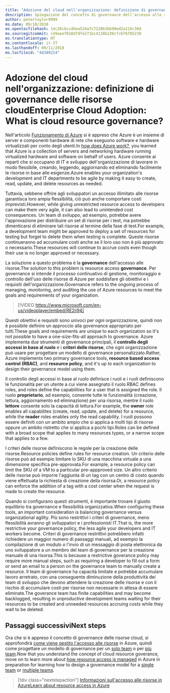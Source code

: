 ```yaml
---
title: "Adozione del cloud nell'organizzazione: definizione di governance delle risorse cloud"
description: Spiegazione del concetto di governance dell'accesso alle risorse in Azure
author: petertaylor9999
ms.date: 09/10/2018
ms.openlocfilehash: 14c26cbccdbea524a7c7220b3bb98ed2a118c30d
ms.sourcegitcommit: c49aeef818d7dfe271bc4128b230cfc676f05230
ms.translationtype: HT
ms.contentlocale: it-IT
ms.lasthandoff: 09/11/2018
ms.locfileid: "44389214"
---
```

# <a name="enterprise-cloud-adoption-what-is-cloud-resource-governance"></a><span data-ttu-id="b6170-103">Adozione del cloud nell'organizzazione: definizione di governance delle risorse cloud</span><span class="sxs-lookup"><span data-stu-id="b6170-103">Enterprise Cloud Adoption: What is cloud resource governance?</span></span>

<span data-ttu-id="b6170-104">Nell'articolo [Funzionamento di Azure](what-is-azure.md) si è appreso che Azure è un insieme di server e componenti hardware di rete che eseguono software e hardware virtualizzati per conto degli utenti.</span><span class="sxs-lookup"><span data-stu-id="b6170-104">In [how does Azure work?](what-is-azure.md), you learned that Azure is a collection of servers and networking hardware running virtualized hardware and software on behalf of users.</span></span> <span data-ttu-id="b6170-105">Azure consente ai reparti che si occupano di IT e sviluppo dell'organizzazione di lavorare in modo flessibile, creando, leggendo, aggiornando ed eliminando facilmente le risorse in base alle esigenze.</span><span class="sxs-lookup"><span data-stu-id="b6170-105">Azure enables your organization's development and IT departments to be agile by making it easy to create, read, update, and delete resources as needed.</span></span>

<span data-ttu-id="b6170-106">Tuttavia, sebbene offrire agli sviluppatori un accesso illimitato alle risorse garantisca loro ampia flessibilità, ciò può anche comportare costi imprevisti.</span><span class="sxs-lookup"><span data-stu-id="b6170-106">However, while giving unrestricted resource access to developers can make them very agile, it can also lead to unintended cost consequences.</span></span> <span data-ttu-id="b6170-107">Un team di sviluppo, ad esempio, potrebbe avere l'approvazione per distribuire un set di risorse per i test, ma potrebbe dimenticarsi di eliminare tali risorse al termine della fase di test.</span><span class="sxs-lookup"><span data-stu-id="b6170-107">For example, a development team might be approved to deploy a set of resources for testing but forget to delete them when testing is complete.</span></span> <span data-ttu-id="b6170-108">Queste risorse continueranno ad accumulare costi anche se il loro uso non è più approvato o necessario.</span><span class="sxs-lookup"><span data-stu-id="b6170-108">These resources will continue to accrue costs even though their use is no longer approved or necessary.</span></span> 

<span data-ttu-id="b6170-109">La soluzione a questo problema è la **governance** dell'accesso alle risorse.</span><span class="sxs-lookup"><span data-stu-id="b6170-109">The solution to this problem is resource access **governance**.</span></span> <span data-ttu-id="b6170-110">Per governance si intende il processo continuativo di gestione, monitoraggio e controllo dell'uso delle risorse di Azure per soddisfare gli obiettivi e i requisiti dell'organizzazione.</span><span class="sxs-lookup"><span data-stu-id="b6170-110">Governance refers to the ongoing process of managing, monitoring, and auditing the use of Azure resources to meet the goals and requirements of your organization.</span></span> 

> [!VIDEO https://www.microsoft.com/en-us/videoplayer/embed/RE2ii94] 

<span data-ttu-id="b6170-111">Questi obiettivi e requisiti sono univoci per ogni organizzazione, quindi non è possibile definire un approccio alla governance appropriato per tutti.</span><span class="sxs-lookup"><span data-stu-id="b6170-111">These goals and requirements are unique to each organization so it's not possible to have a one-size-fits-all approach to governance.</span></span> <span data-ttu-id="b6170-112">Azure implementa due strumenti di governance principali, il **controllo degli accessi in base al ruolo** e i **criteri delle risorse**, che ogni organizzazione può usare per progettare un modello di governance personalizzato.</span><span class="sxs-lookup"><span data-stu-id="b6170-112">Rather, Azure implements two primary governance tools, **resource based access control (RBAC)**, and **resource policy**, and it's up to each organization to design their governance model using them.</span></span>

<span data-ttu-id="b6170-113">Il controllo degli accessi in base al ruolo definisce i ruoli e i ruoli definiscono le funzionalità per un utente a cui viene assegnato il ruolo.</span><span class="sxs-lookup"><span data-stu-id="b6170-113">RBAC defines roles, and roles define the capabilities for a user that is assigned the role.</span></span> <span data-ttu-id="b6170-114">Il ruolo **proprietario**, ad esempio, consente tutte le funzionalità (creazione, lettura, aggiornamento ed eliminazione) per una risorsa, mentre il ruolo **lettore** consente solo la capacità di lettura.</span><span class="sxs-lookup"><span data-stu-id="b6170-114">For example, the **owner** role enables all capabilites (create, read, update, and delete) for a resource, while the  **reader** roles enables only the read capability.</span></span> <span data-ttu-id="b6170-115">I ruoli possono essere definiti con un ambito ampio che si applica a molti tipi di risorse oppure un ambito ristretto che si applica a pochi tipi.</span><span class="sxs-lookup"><span data-stu-id="b6170-115">Roles can be defined with a broad scope that applies to many resources types, or a narrow scope that applies to a few.</span></span> 

<span data-ttu-id="b6170-116">I criteri delle risorse definiscono le regole per la creazione delle risorse.</span><span class="sxs-lookup"><span data-stu-id="b6170-116">Resource policies define rules for resource creation.</span></span> <span data-ttu-id="b6170-117">Un criterio delle risorse può ad esempio limitare lo SKU di una macchina virtuale a una dimensione specifica pre-approvata.</span><span class="sxs-lookup"><span data-stu-id="b6170-117">For example, a resource policy can limit the SKU of a VM to a particular pre-appproved size.</span></span> <span data-ttu-id="b6170-118">Un altro criterio delle risorse può imporre l'aggiunta di un tag con un centro di costo quando viene effettuata la richiesta di creazione della risorsa.</span><span class="sxs-lookup"><span data-stu-id="b6170-118">Or, a resource policy can enforce the addition of a tag with a cost center when the request is made to create the resource.</span></span> 

<span data-ttu-id="b6170-119">Quando si configurano questi strumenti, è importante trovare il giusto equilibrio tra governance e flessibilità organizzativa.</span><span class="sxs-lookup"><span data-stu-id="b6170-119">When configuring these tools, an important consideration is balancing governance versus organizational agility.</span></span> <span data-ttu-id="b6170-120">Più sono restrittivi i criteri di governance, meno flessibilità avranno gli sviluppatori e i professionisti IT.</span><span class="sxs-lookup"><span data-stu-id="b6170-120">That is, the more restrictive your governance policy, the less agile your developers and IT workers become.</span></span> <span data-ttu-id="b6170-121">Criteri di governance restrittivi potrebbero infatti richiedere un maggior numero di passaggi manuali, ad esempio la compilazione di un modulo o l'invio di un messaggio di posta elettronica da uno sviluppatore a un membro del team di governance per la creazione manuale di una risorsa.</span><span class="sxs-lookup"><span data-stu-id="b6170-121">This is because a restrictive goverance policy may require more manual steps, such as requiring a developer to fill out a form or send an email to a person on the governance team to manually create a resource.</span></span> <span data-ttu-id="b6170-122">Il team di governance ha capacità limitate e potrebbe accumulare lavoro arretrato, con una conseguente diminuzione della produttività dei team di sviluppo che devono attendere la creazione delle risorse e con il rischio di accumulare costi per risorse non necessarie in attesa di essere eliminate.</span><span class="sxs-lookup"><span data-stu-id="b6170-122">The goverance team has finite capabilities and may become backlogged, resulting in unproductive development teams waiting for their resources to be created and unneeded resources accruing costs while they wait to be deleted.</span></span>

## <a name="next-steps"></a><span data-ttu-id="b6170-123">Passaggi successivi</span><span class="sxs-lookup"><span data-stu-id="b6170-123">Next steps</span></span>

<span data-ttu-id="b6170-124">Ora che si è appreso il concetto di governance delle risorse cloud, si approfondirà [come viene gestito l'accesso alle risorse](azure-resource-access.md) in Azure, quindi come progettare un modello di governance per un [solo team](../governance/governance-single-team.md) o per [più team](../governance/governance-multiple-teams.md).</span><span class="sxs-lookup"><span data-stu-id="b6170-124">Now that you understand the concept of cloud resource goverance, move on to learn more about [how resource access is managed](azure-resource-access.md) in Azure in preparation for learning how to design a governance model for a [single team](../governance/governance-single-team.md) or [multiple teams](../governance/governance-multiple-teams.md).</span></span>

> [!div class="nextstepaction"]
> [<span data-ttu-id="b6170-125">Informazioni sull'accesso alle risorse in Azure</span><span class="sxs-lookup"><span data-stu-id="b6170-125">Learn about resource access in Azure</span></span>](azure-resource-access.md)
